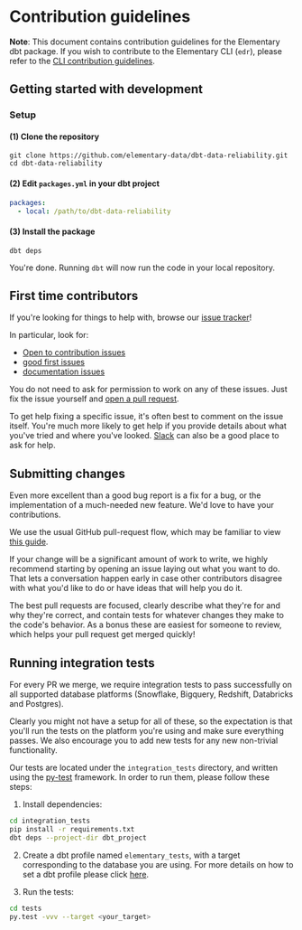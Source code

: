 # Contribution guidelines

**Note**: This document contains contribution guidelines for the Elementary dbt package. If you wish to contribute
to the Elementary CLI (`edr`), please refer to the [CLI contribution guidelines](https://github.com/elementary-data/elementary/blob/master/CONTRIBUTING.md).

## Getting started with development

### Setup

#### (1) Clone the repository

```
git clone https://github.com/elementary-data/dbt-data-reliability.git
cd dbt-data-reliability
```

#### (2) Edit `packages.yml` in your dbt project

```yaml
packages:
  - local: /path/to/dbt-data-reliability
```

#### (3) Install the package

```
dbt deps
```

You're done. Running `dbt` will now run the code in your local repository.

## First time contributors

If you're looking for things to help with, browse
our [issue tracker](https://github.com/elementary-data/elementary/issues)!

In particular, look for:

- [Open to contribution issues](https://github.com/elementary-data/elementary/labels/Open%20to%20contribution%20%F0%9F%A7%A1)
- [good first issues](https://github.com/elementary-data/elementary/labels/Good%20first%20issue%20%F0%9F%A5%87)
- [documentation issues](https://github.com/elementary-data/elementary/labels/documentation)

You do not need to ask for permission to work on any of these issues.
Just fix the issue yourself and [open a pull request](#submitting-changes).

To get help fixing a specific issue, it's often best to comment on the issue
itself. You're much more likely to get help if you provide details about what
you've tried and where you've
looked. [Slack](https://join.slack.com/t/elementary-community/shared_invite/zt-uehfrq2f-zXeVTtXrjYRbdE_V6xq4Rg) can also
be a good place
to ask for help.

## Submitting changes

Even more excellent than a good bug report is a fix for a bug, or the
implementation of a much-needed new feature. We'd love to have
your contributions.

We use the usual GitHub pull-request flow, which may be familiar to
view [this guide](https://help.github.com/articles/using-pull-requests/).

If your change will be a significant amount of work
to write, we highly recommend starting by opening an issue laying out
what you want to do. That lets a conversation happen early in case
other contributors disagree with what you'd like to do or have ideas
that will help you do it.

The best pull requests are focused, clearly describe what they're for
and why they're correct, and contain tests for whatever changes they
make to the code's behavior. As a bonus these are easiest for someone
to review, which helps your pull request get merged quickly!

## Running integration tests

For every PR we merge, we require integration tests to pass successfully
on all supported database platforms (Snowflake, Bigquery, Redshift, Databricks and Postgres).

Clearly you might not have a setup for all of these, so the expectation is that you'll run
the tests on the platform you're using and make sure everything passes. We also encourage you to add new tests for any new non-trivial functionality.

Our tests are located under the `integration_tests` directory, and written using the
[py-test](https://docs.pytest.org/en/stable/) framework.
In order to run them, please follow these steps:

1. Install dependencies:

```bash
cd integration_tests
pip install -r requirements.txt
dbt deps --project-dir dbt_project
```

2. Create a dbt profile named `elementary_tests`, with a target corresponding to the database you are using.
   For more details on how to set a dbt profile please click [here](https://docs.getdbt.com/docs/core/connect-data-platform/connection-profiles).

3. Run the tests:

```bash
cd tests
py.test -vvv --target <your_target>
```
